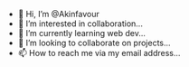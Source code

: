 - 👋 Hi, I’m @Akinfavour
- 👀 I’m interested in collaboration...
- 🌱 I’m currently learning web dev...
- 💞️ I’m looking to collaborate on projects...
- 📫 How to reach me via my email address...

<!---
Akinfavour/Akinfavour is a ✨ special ✨ repository because its `README.md` (this file) appears on your GitHub profile.
You can click the Preview link to take a look at your changes.
--->
